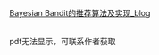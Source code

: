 
[Bayesian Bandit的推荐算法及实现_blog](https://github.com/sampsonguo/blog/tree/master/papers/Bayesian_Bandit的推荐算法及实现_blog.pdf)

<br>
pdf无法显示，可联系作者获取